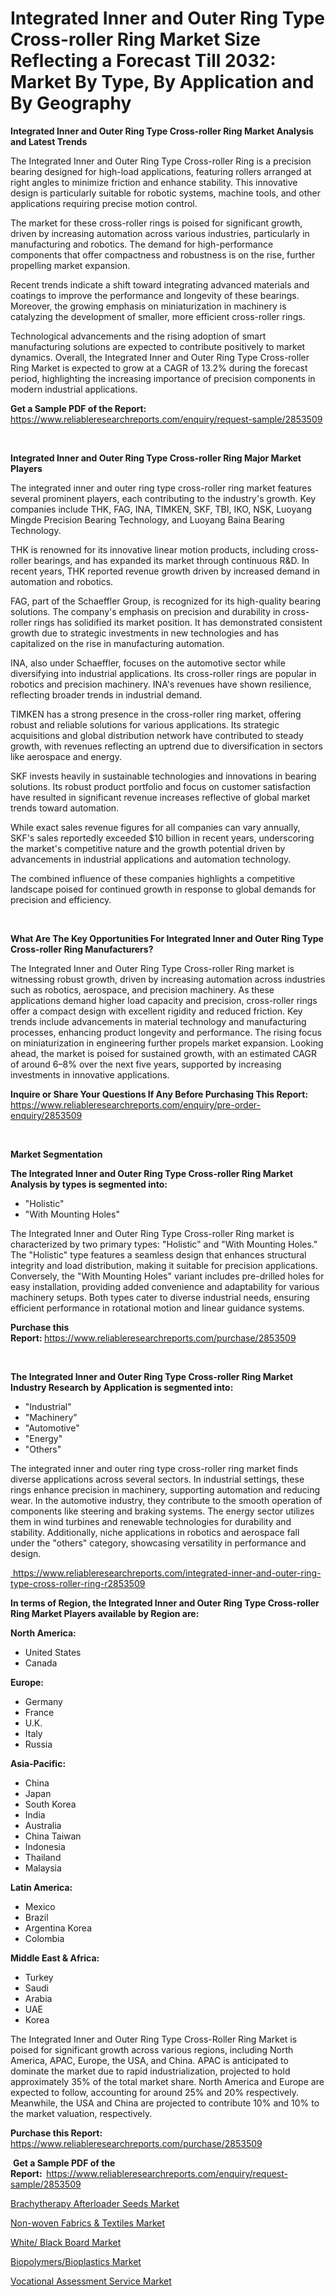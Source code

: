 <p><h1>Integrated Inner and Outer Ring Type Cross-roller Ring Market Size Reflecting a Forecast Till 2032: Market By Type, By Application and By Geography</h1></p><p><strong>Integrated Inner and Outer Ring Type Cross-roller Ring Market Analysis and Latest Trends</strong></p>
<p><p>The Integrated Inner and Outer Ring Type Cross-roller Ring is a precision bearing designed for high-load applications, featuring rollers arranged at right angles to minimize friction and enhance stability. This innovative design is particularly suitable for robotic systems, machine tools, and other applications requiring precise motion control. </p><p>The market for these cross-roller rings is poised for significant growth, driven by increasing automation across various industries, particularly in manufacturing and robotics. The demand for high-performance components that offer compactness and robustness is on the rise, further propelling market expansion. </p><p>Recent trends indicate a shift toward integrating advanced materials and coatings to improve the performance and longevity of these bearings. Moreover, the growing emphasis on miniaturization in machinery is catalyzing the development of smaller, more efficient cross-roller rings. </p><p>Technological advancements and the rising adoption of smart manufacturing solutions are expected to contribute positively to market dynamics. Overall, the Integrated Inner and Outer Ring Type Cross-roller Ring Market is expected to grow at a CAGR of 13.2% during the forecast period, highlighting the increasing importance of precision components in modern industrial applications.</p></p>
<p><strong>Get a Sample PDF of the Report:&nbsp;</strong> <a href="https://www.reliableresearchreports.com/enquiry/request-sample/2853509?utm_campaign=36&utm_medium=2&utm_source=Github&utm_content=ia&utm_term=12032025&utm_id=integrated-inner-and-outer-ring-type-cross-roller-ring">https://www.reliableresearchreports.com/enquiry/request-sample/2853509</a></p>
<p>&nbsp;</p>
<p><strong>Integrated Inner and Outer Ring Type Cross-roller Ring Major Market Players</strong></p>
<p><p>The integrated inner and outer ring type cross-roller ring market features several prominent players, each contributing to the industry's growth. Key companies include THK, FAG, INA, TIMKEN, SKF, TBI, IKO, NSK, Luoyang Mingde Precision Bearing Technology, and Luoyang Baina Bearing Technology. </p><p>THK is renowned for its innovative linear motion products, including cross-roller bearings, and has expanded its market through continuous R&D. In recent years, THK reported revenue growth driven by increased demand in automation and robotics.</p><p>FAG, part of the Schaeffler Group, is recognized for its high-quality bearing solutions. The company's emphasis on precision and durability in cross-roller rings has solidified its market position. It has demonstrated consistent growth due to strategic investments in new technologies and has capitalized on the rise in manufacturing automation.</p><p>INA, also under Schaeffler, focuses on the automotive sector while diversifying into industrial applications. Its cross-roller rings are popular in robotics and precision machinery. INA's revenues have shown resilience, reflecting broader trends in industrial demand.</p><p>TIMKEN has a strong presence in the cross-roller ring market, offering robust and reliable solutions for various applications. Its strategic acquisitions and global distribution network have contributed to steady growth, with revenues reflecting an uptrend due to diversification in sectors like aerospace and energy.</p><p>SKF invests heavily in sustainable technologies and innovations in bearing solutions. Its robust product portfolio and focus on customer satisfaction have resulted in significant revenue increases reflective of global market trends toward automation.</p><p>While exact sales revenue figures for all companies can vary annually, SKF's sales reportedly exceeded $10 billion in recent years, underscoring the market's competitive nature and the growth potential driven by advancements in industrial applications and automation technology. </p><p>The combined influence of these companies highlights a competitive landscape poised for continued growth in response to global demands for precision and efficiency.</p></p>
<p>&nbsp;</p>
<p><strong>What Are The Key Opportunities For Integrated Inner and Outer Ring Type Cross-roller Ring Manufacturers?</strong></p>
<p><p>The Integrated Inner and Outer Ring Type Cross-roller Ring market is witnessing robust growth, driven by increasing automation across industries such as robotics, aerospace, and precision machinery. As these applications demand higher load capacity and precision, cross-roller rings offer a compact design with excellent rigidity and reduced friction. Key trends include advancements in material technology and manufacturing processes, enhancing product longevity and performance. The rising focus on miniaturization in engineering further propels market expansion. Looking ahead, the market is poised for sustained growth, with an estimated CAGR of around 6–8% over the next five years, supported by increasing investments in innovative applications.</p></p>
<p><strong>Inquire or Share Your Questions If Any Before Purchasing This Report:</strong> <a href="https://www.reliableresearchreports.com/enquiry/pre-order-enquiry/2853509?utm_campaign=36&utm_medium=2&utm_source=Github&utm_content=ia&utm_term=12032025&utm_id=integrated-inner-and-outer-ring-type-cross-roller-ring">https://www.reliableresearchreports.com/enquiry/pre-order-enquiry/2853509</a></p>
<p>&nbsp;</p>
<p><strong>Market Segmentation</strong></p>
<p><strong>The Integrated Inner and Outer Ring Type Cross-roller Ring Market Analysis by types is segmented into:</strong></p>
<p><ul><li>"Holistic"</li><li>"With Mounting Holes"</li></ul></p>
<p><p>The Integrated Inner and Outer Ring Type Cross-roller Ring market is characterized by two primary types: "Holistic" and "With Mounting Holes." The "Holistic" type features a seamless design that enhances structural integrity and load distribution, making it suitable for precision applications. Conversely, the "With Mounting Holes" variant includes pre-drilled holes for easy installation, providing added convenience and adaptability for various machinery setups. Both types cater to diverse industrial needs, ensuring efficient performance in rotational motion and linear guidance systems.</p></p>
<p><strong>Purchase this Report:&nbsp;</strong><a href="https://www.reliableresearchreports.com/purchase/2853509?utm_campaign=36&utm_medium=2&utm_source=Github&utm_content=ia&utm_term=12032025&utm_id=integrated-inner-and-outer-ring-type-cross-roller-ring">https://www.reliableresearchreports.com/purchase/2853509</a></p>
<p>&nbsp;</p>
<p><strong>The Integrated Inner and Outer Ring Type Cross-roller Ring Market Industry Research by Application is segmented into:</strong></p>
<p><ul><li>"Industrial"</li><li>"Machinery"</li><li>"Automotive"</li><li>"Energy"</li><li>"Others"</li></ul></p>
<p><p>The integrated inner and outer ring type cross-roller ring market finds diverse applications across several sectors. In industrial settings, these rings enhance precision in machinery, supporting automation and reducing wear. In the automotive industry, they contribute to the smooth operation of components like steering and braking systems. The energy sector utilizes them in wind turbines and renewable technologies for durability and stability. Additionally, niche applications in robotics and aerospace fall under the "others" category, showcasing versatility in performance and design.</p></p>
<p><a href="https://www.reliableresearchreports.com/integrated-inner-and-outer-ring-type-cross-roller-ring-r2853509?utm_campaign=36&utm_medium=2&utm_source=Github&utm_content=ia&utm_term=12032025&utm_id=integrated-inner-and-outer-ring-type-cross-roller-ring">&nbsp;https://www.reliableresearchreports.com/integrated-inner-and-outer-ring-type-cross-roller-ring-r2853509</a></p>
<p><strong>In terms of Region, the Integrated Inner and Outer Ring Type Cross-roller Ring Market Players available by Region are:</strong></p>
<p>
    <p> <strong> North America: </strong>
        <ul>
            <li>United States</li>
            <li>Canada</li>
        </ul>
        </p> 
    <p> <strong> Europe: </strong>
        <ul>
            <li>Germany</li>
            <li>France</li>
            <li>U.K.</li>
            <li>Italy</li>
            <li>Russia</li>
        </ul>
        </p> 
    <p> <strong> Asia-Pacific: </strong>
        <ul>
            <li>China</li>
            <li>Japan</li>
            <li>South Korea</li>
            <li>India</li>
            <li>Australia</li>
            <li>China Taiwan</li>
            <li>Indonesia</li>
            <li>Thailand</li>
            <li>Malaysia</li>
        </ul>
        </p> 
    <p> <strong> Latin America: </strong>
        <ul>
            <li>Mexico</li>
            <li>Brazil</li>
            <li>Argentina Korea</li>
            <li>Colombia</li>
        </ul>
        </p> 
    <p> <strong> Middle East & Africa: </strong>
        <ul>
            <li>Turkey</li>
            <li>Saudi</li>
            <li>Arabia</li>
            <li>UAE</li>
            <li>Korea</li>
        </ul>
    </p>
    </p>
<p><p>The Integrated Inner and Outer Ring Type Cross-Roller Ring Market is poised for significant growth across various regions, including North America, APAC, Europe, the USA, and China. APAC is anticipated to dominate the market due to rapid industrialization, projected to hold approximately 35% of the total market share. North America and Europe are expected to follow, accounting for around 25% and 20% respectively. Meanwhile, the USA and China are projected to contribute 10% and 10% to the market valuation, respectively.</p></p>
<p><strong>Purchase this Report: </strong><a href="https://www.reliableresearchreports.com/purchase/2853509?utm_campaign=36&utm_medium=2&utm_source=Github&utm_content=ia&utm_term=12032025&utm_id=integrated-inner-and-outer-ring-type-cross-roller-ring">https://www.reliableresearchreports.com/purchase/2853509</a></p>
<p>&nbsp;<strong>Get a Sample PDF of the Report:&nbsp;&nbsp;</strong><a href="https://www.reliableresearchreports.com/enquiry/request-sample/2853509?utm_campaign=36&utm_medium=2&utm_source=Github&utm_content=ia&utm_term=12032025&utm_id=integrated-inner-and-outer-ring-type-cross-roller-ring">https://www.reliableresearchreports.com/enquiry/request-sample/2853509</a></p>
<p><strong></strong></p>
<p><p><a href="https://github.com/filinjaic7/Market-Research-Report-List-1/blob/main/brachytherapy-afterloader-seeds-market.md?utm_campaign=36&utm_medium=2&utm_source=Github&utm_content=ia&utm_term=12032025&utm_id=integrated-inner-and-outer-ring-type-cross-roller-ring">Brachytherapy Afterloader Seeds Market</a></p><p><a href="https://github.com/billejuman43/Market-Research-Report-List-1/blob/main/non-woven-fabrics-textiles-market.md?utm_campaign=36&utm_medium=2&utm_source=Github&utm_content=ia&utm_term=12032025&utm_id=integrated-inner-and-outer-ring-type-cross-roller-ring">Non-woven Fabrics & Textiles Market</a></p><p><a href="https://github.com/reeseberro3j/Market-Research-Report-List-1/blob/main/white-black-board-market.md?utm_campaign=36&utm_medium=2&utm_source=Github&utm_content=ia&utm_term=12032025&utm_id=integrated-inner-and-outer-ring-type-cross-roller-ring">White/ Black Board Market</a></p><p><a href="https://github.com/rocicbenton/Market-Research-Report-List-1/blob/main/biopolymersbioplastics-market.md?utm_campaign=36&utm_medium=2&utm_source=Github&utm_content=ia&utm_term=12032025&utm_id=integrated-inner-and-outer-ring-type-cross-roller-ring">Biopolymers/Bioplastics Market</a></p><p><a href="https://github.com/lylyparadise/Market-Research-Report-List-6/blob/main/vocational-assessment-service-market.md?utm_campaign=36&utm_medium=2&utm_source=Github&utm_content=ia&utm_term=12032025&utm_id=integrated-inner-and-outer-ring-type-cross-roller-ring">Vocational Assessment Service Market</a></p></p>